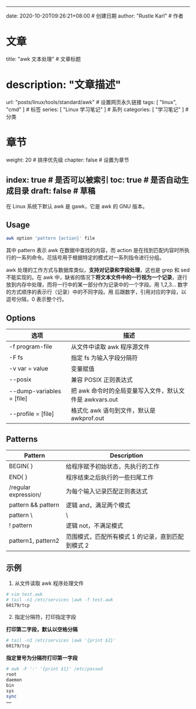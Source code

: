 ---
date: 2020-10-20T09:26:21+08:00  # 创建日期
author: "Rustle Karl"  # 作者

# 文章
title: "awk 文本处理"  # 文章标题
# description: "文章描述"
url:  "posts/linux/tools/standard/awk"  # 设置网页永久链接
tags: [ "linux", "cmd" ]  # 标签
series: [ "Linux 学习笔记" ]  # 系列
categories: [ "学习笔记" ]  # 分类

# 章节
weight: 20 # 排序优先级
chapter: false  # 设置为章节

index: true  # 是否可以被索引
toc: true  # 是否自动生成目录
draft: false  # 草稿
----

在 Linux 系统下默认 awk 是 gawk，它是 awk 的 GNU 版本。

## Usage

```bash
awk option 'pattern {action}' file
```

其中 pattern 表示 awk 在数据中查找的内容，而 action 是在找到匹配内容时所执行的一系列命令。花括号用于根据特定的模式对一系列指令进行分组。

awk 处理的工作方式与数据库类似，**支持对记录和字段处理**，这也是 grep 和 sed 不能实现的。在 awk 中，缺省的情况下**将文本文件中的一行视为一个记录**，逐行放到内存中处理，而将一行中的某一部分作为记录中的一个字段。用 1,2,3... 数字的方式顺序的表示行（记录）中的不同字段。用 后跟数字，引用对应的字段，以逗号分隔，0 表示整个行。

## Options

| 选项 | 描述 |
| -------- | -------- |
| -f program-file | 从文件中读取 awk 程序源文件 |
| -F fs | 指定 fs 为输入字段分隔符 |
| -v var = value | 变量赋值 |
| --posix | 兼容 POSIX 正则表达式 |
| --dump-variables = [file] | 把 awk 命令时的全局变量写入文件，默认文件是 awkvars.out |
| --profile = [file] | 格式化 awk 语句到文件，默认是 awkprof.out |

## Patterns

| Pattern | Description |
| -------- | -------- |
| BEGIN{ } | 给程序赋予初始状态，先执行的工作 |
| END{ } | 程序结束之后执行的一些扫尾工作 |
| /regular expression/ | 为每个输入记录匹配正则表达式 |
| pattern && pattern | 逻辑 and，满足两个模式 |
| pattern \ | \ | pattern | 逻辑 or，满足其中一个模式 |
| ! pattern | 逻辑 not，不满足模式 |
| pattern1, pattern2 | 范围模式，匹配所有模式 1 的记录，直到匹配到模式 2 |

## 示例

1. 从文件读取 awk 程序处理文件

```bash
# vim test.awk
# tail -n1 /etc/services |awk -f test.awk
60179/tcp
```

2. 指定分隔符，打印指定字段

**打印第二字段，默认以空格分隔**

```bash
# tail -n3 /etc/services |awk '{print $2}'
60179/tcp
```

**指定冒号为分隔符打印第一字段**

```bash
# awk -F ':' '{print $1}' /etc/passwd
root
daemon
bin
sys
sync
……
```
